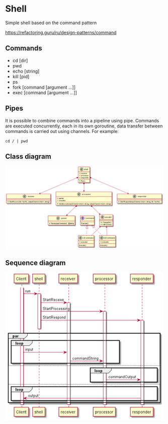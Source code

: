 # Shell
Simple shell based on the command pattern

https://refactoring.guru/ru/design-patterns/command

## Commands

* cd [dir]
* pwd
* echo [string]
* kill [pid]
* ps
* fork [command [argument ...]]
* exec [command [argument ...]]

## Pipes

It is possible to combine commands into a pipeline using pipe. Commands are executed 
concurrently, each in its own goroutine, data transfer between commands is carried 
out using channels. For example:

```shell
cd / | pwd
```

## Class diagram

![](../../../doc/other_tasks/shell/shell_class.png?raw=true)

## Sequence diagram

![](../../../doc/other_tasks/shell/shell_sequence.png?raw=true)
